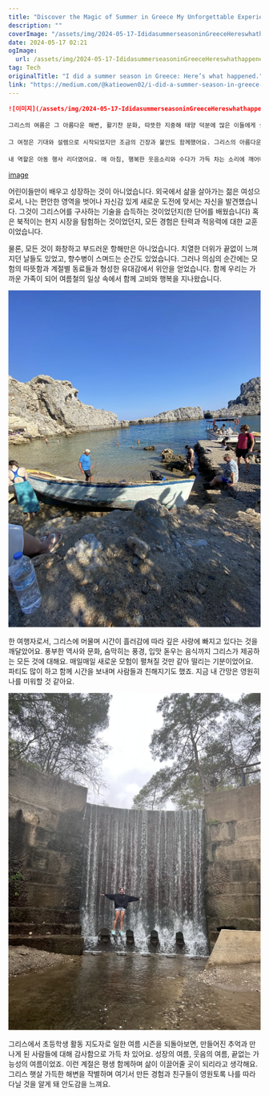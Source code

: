 ```yaml
---
title: "Discover the Magic of Summer in Greece My Unforgettable Experience"
description: ""
coverImage: "/assets/img/2024-05-17-IdidasummerseasoninGreeceHereswhathappened_0.png"
date: 2024-05-17 02:21
ogImage: 
  url: /assets/img/2024-05-17-IdidasummerseasoninGreeceHereswhathappened_0.png
tag: Tech
originalTitle: "I did a summer season in Greece: Here’s what happened."
link: "https://medium.com/@katieowen02/i-did-a-summer-season-in-greece-heres-what-happened-4df5f157c831"
---
```



```markdown
![이미지](/assets/img/2024-05-17-IdidasummerseasoninGreeceHereswhathappened_0.png)

그리스의 여름은 그 아름다운 해변, 활기찬 문화, 따뜻한 지중해 태양 덕분에 많은 이들에게 실현된 꿈이죠. 하지만 만약 그 모든 것을 경험하면서 동시에 어린이들의 삶에 영향을 미칠 수 있다면 어떨까요? 20세의 소녀로써 그리스에서 아동 행사 리더로 여름을 보내게 된 내 경험은 끊임없는 가능성의 세계에 몰두하게 만들었고, 매일 새로운 모험과 의미 있는 인연을 만나게 했어요.

그 여정은 기대와 설렘으로 시작되었지만 조금의 긴장과 불안도 함께했어요. 그리스의 아름다운 섬 중 하나에서 만난 새로운 집으로 적응하며, 제게는 소속감이 밀려왔어요. 처음에 모든 게 다 쉽지 않았고 적응하는 데 시간이 걸렸어요. 혼자 거기 있어야 한다는 사실은 때로는 상당히 압도적이었죠.

내 역할은 아동 행사 리더였어요. 매 아침, 행복한 웃음소리와 수다가 가득 차는 소리에 깨어나면서 다가오는 작고 열정적인 어린이들의 에너지와 함께했어요. 창의적인 미술 및 공예 세션을 조직하거나 울퉁불퉁한 해안선을 따라 자연 산책을 이끄는 것 등 다양한 활동을 이끌었죠.
```

<div class="content-ad"></div>

[image](/assets/img/2024-05-17-IdidasummerseasoninGreeceHereswhathappened_1.png)

어린이들만이 배우고 성장하는 것이 아니었습니다. 외국에서 삶을 살아가는 젊은 여성으로서, 나는 편안한 영역을 벗어나 자신감 있게 새로운 도전에 맞서는 자신을 발견했습니다. 그것이 그리스어를 구사하는 기술을 습득하는 것이었던지(한 단어를 배웠습니다) 혹은 북적이는 현지 시장을 탐험하는 것이었던지, 모든 경험은 탄력과 적응력에 대한 교훈이었습니다.

물론, 모든 것이 화창하고 부드러운 항해만은 아니었습니다. 치열한 더위가 끝없이 느껴지던 날들도 있었고, 향수병이 스며드는 순간도 있었습니다. 그러나 의심의 순간에는 모험의 따뜻함과 계절별 동료들과 형성한 유대감에서 위안을 얻었습니다. 함께 우리는 가까운 가족이 되어 여름철의 일상 속에서 함께 고비와 행복을 지나왔습니다.

![image](/assets/img/2024-05-17-IdidasummerseasoninGreeceHereswhathappened_2.png)

<div class="content-ad"></div>

한 여행자로서, 그리스에 머물며 시간이 흘러감에 따라 깊은 사랑에 빠지고 있다는 것을 깨달았어요. 풍부한 역사와 문화, 숨막히는 풍경, 입맛 돋우는 음식까지 그리스가 제공하는 모든 것에 대해요. 매일매일 새로운 모험이 펼쳐질 것만 같아 떨리는 기분이었어요. 파티도 많이 하고 함께 시간을 보내며 사람들과 친해지기도 했죠. 지금 내 간망은 영원히 나를 미워할 것 같아요.

![Image](/assets/img/2024-05-17-IdidasummerseasoninGreeceHereswhathappened_3.png)

그리스에서 초등학생 활동 지도자로 일한 여름 시즌을 되돌아보면, 만들어진 추억과 만나게 된 사람들에 대해 감사함으로 가득 차 있어요. 성장의 여름, 웃음의 여름, 끝없는 가능성의 여름이었죠. 이런 계절은 평생 함께하며 삶이 이끌어줄 곳이 되리라고 생각해요. 그리스 햇살 가득한 해변을 작별하며 여기서 만든 경험과 친구들이 영원토록 나를 따라다닐 것을 알게 돼 안도감을 느껴요.